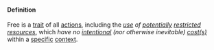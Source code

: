 #### Definition

Free is a [trait](https://github.com/gcassel/Modular-Organization-Terminology/blob/master/terms/trait.md) of all [actions](https://github.com/gcassel/Modular-Organization-Terminology/blob/master/terms/action.md), including the *[use](https://github.com/gcassel/Modular-Organization-Terminology/blob/master/terms/use.md) of [potentially](https://github.com/gcassel/Modular-Organization-Terminology/blob/master/terms/potential.md) [restricted](https://github.com/gcassel/Modular-Organization-Terminology/blob/master/terms/restrict.md) [resources](https://github.com/gcassel/Modular-Organization-Terminology/blob/master/terms/resource.md)*, which *have no [intentional](https://github.com/gcassel/Modular-Organization-Terminology/blob/master/terms/intention.md) (nor otherwise *inevitable*) [cost(s)](https://github.com/gcassel/Modular-Organization-Terminology/blob/master/terms/cost.md)* within a [specific](https://github.com/gcassel/Modular-Organization-Terminology/blob/master/terms/specific.md) [context](https://github.com/gcassel/Modular-Organization-Terminology/blob/master/terms/context.md).
